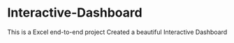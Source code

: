 # Interactive-Dashboard
This is a Excel end-to-end project
Created a beautiful Interactive Dashboard
